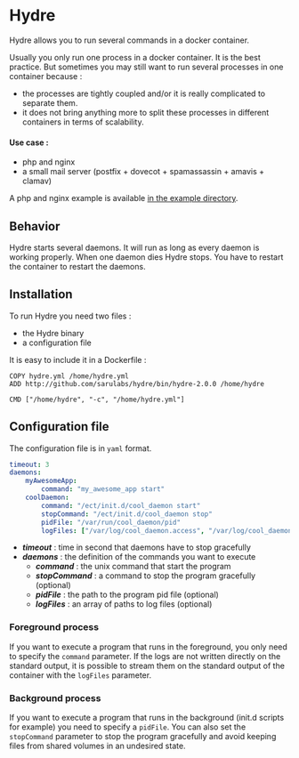 # Hydre

Hydre allows you to run several commands in a docker container.

Usually you only run one process in a docker container. It is the best practice. But sometimes you may still want to run several processes in one container because :

- the processes are tightly coupled and/or it is really complicated to separate them.
- it does not bring anything more to split these processes in different containers in terms of scalability.

#### Use case :

- php and nginx
- a small mail server (postfix + dovecot + spamassassin + amavis + clamav)

A php and nginx example is available [in the example directory](https://github.com/sarulabs/hydre/example/php-nginx).


## Behavior

Hydre starts several daemons. It will run as long as every daemon is working properly. When one daemon dies Hydre stops. You have to restart the container to restart the daemons.


## Installation

To run Hydre you need two files :
- the Hydre binary
- a configuration file

It is easy to include it in a Dockerfile :

```
COPY hydre.yml /home/hydre.yml
ADD http://github.com/sarulabs/hydre/bin/hydre-2.0.0 /home/hydre

CMD ["/home/hydre", "-c", "/home/hydre.yml"]
```


## Configuration file

The configuration file is in `yaml` format.

```yml
timeout: 3
daemons:
    myAwesomeApp:
        command: "my_awesome_app start"
    coolDaemon:
        command: "/ect/init.d/cool_daemon start"
        stopCommand: "/ect/init.d/cool_daemon stop"
        pidFile: "/var/run/cool_daemon/pid"
        logFiles: ["/var/log/cool_daemon.access", "/var/log/cool_daemon.error"]
```

- ***timeout*** : time in second that daemons have to stop gracefully
- ***daemons*** : the definition of the commands you want to execute
    - ***command*** : the unix command that start the program
    - ***stopCommand*** : a command to stop the program gracefully (optional)
    - ***pidFile*** : the path to the program pid file (optional)
    - ***logFiles*** : an array of paths to log files (optional)

### Foreground process

If you want to execute a program that runs in the foreground, you only need to specify the `command` parameter. If the logs are not written directly on the standard output, it is possible to stream them on the standard output of the container with the `logFiles` parameter.

### Background process

If you want to execute a program that runs in the background (init.d scripts for example) you need to specify a `pidFile`. You can also set the `stopCommand` parameter to stop the program gracefully and avoid keeping files from shared volumes in an undesired state.
